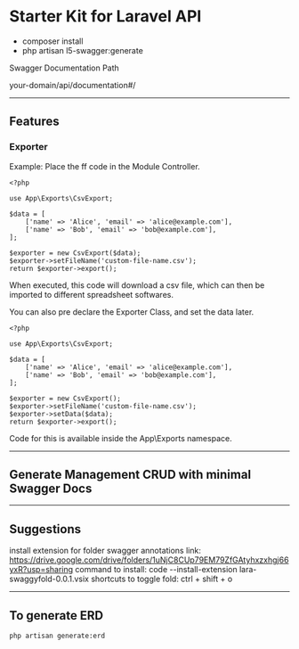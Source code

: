 # Starter Kit for Laravel API

-   composer install
-   php artisan l5-swagger:generate

Swagger Documentation Path

your-domain/api/documentation#/

---

## Features

### Exporter


Example: Place the ff code in the Module Controller.

```
<?php

use App\Exports\CsvExport;

$data = [
    ['name' => 'Alice', 'email' => 'alice@example.com'],
    ['name' => 'Bob', 'email' => 'bob@example.com'],
];

$exporter = new CsvExport($data);
$exporter->setFileName('custom-file-name.csv');
return $exporter->export();
```

When executed, this code will download a csv file, which can then be imported to different spreadsheet softwares.

You can also pre declare the Exporter Class, and set the data later.

```
<?php

use App\Exports\CsvExport;

$data = [
    ['name' => 'Alice', 'email' => 'alice@example.com'],
    ['name' => 'Bob', 'email' => 'bob@example.com'],
];

$exporter = new CsvExport();
$exporter->setFileName('custom-file-name.csv');
$exporter->setData($data);
return $exporter->export();
```


Code for this is available inside the App\Exports namespace.

---

## Generate Management CRUD with minimal Swagger Docs

---

## Suggestions

install extension for folder swagger annotations
link: https://drive.google.com/drive/folders/1uNjC8CUp79EM79ZfGAtyhxzxhgj66yxR?usp=sharing
command to install: code --install-extension lara-swaggyfold-0.0.1.vsix
shortcuts to toggle fold: ctrl + shift + o

---

## To generate ERD

`php artisan generate:erd`
